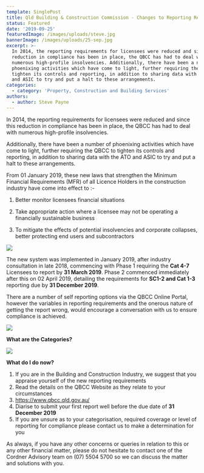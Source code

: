 ```yaml
---
template: SinglePost
title: Qld Building & Construction Commission - Changes to Reporting Requirements
status: Featured
date: '2019-09-25'
featuredImage: /images/uploads/steve.jpg
bannerImage: /images/uploads/25-sep.jpg
excerpt: >-
  In 2014, the reporting requirements for licensees were reduced and since this
  reduction in compliance has been in place, the QBCC has had to deal with
  numerous high-profile insolvencies. Additionally, there have been a number of
  phoenixing activities which have come to light, further requiring the QBCC to
  tighten its controls and reporting, in addition to sharing data with the ATO
  and ASIC to try and put a halt to these arrangements.
categories:
  - category: 'Property, Construction and Building Services'
authors:
  - author: Steve Payne
---
```

In 2014, the reporting requirements for licensees were reduced and since this reduction in compliance has been in place, the QBCC has had to deal with numerous high-profile insolvencies.

Additionally, there have been a number of phoenixing activities which have come to light, further requiring the QBCC to tighten its controls and reporting, in addition to sharing data with the ATO and ASIC to try and put a halt to these arrangements.

From 01 January 2019, these new laws that strengthen the Minimum Financial Requirements (MFR) of all Licence Holders in the construction industry have come into effect to :-

1.	Better monitor licensees financial situations

2.	Take appropriate action where a licensee may not be operating a financially sustainable business

3.	To mitigate the effects of potential insolvencies and corporate collapses, better protecting end users and subcontractors

![](/images/uploads/sp-blog-1.png)

The new system was implemented in January 2019, after industry consultation in late 2018, commencing with Phase 1 requiring the **Cat 4-7** Licensees to report by **31 March 2019**.  Phase 2 commenced immediately after this on 02 April 2019, detailing the requirements for **SC1-2 and Cat 1-3** reporting due by **31 December 2019**. 

There are a number of self reporting options via the QBCC Online Portal, however the variables in reporting requirements and the onerous nature of getting the report wrong, would encourage a conversation with us to ensure compliance is achieved.

![](/images/uploads/sp-blog-2.png)

**What are the Categories?**

![](/images/uploads/sp-blog-3.png)

**What do I do now?** 

1. If you are in the Building and Construction Industry, we suggest that you appraise yourself of the new reporting requirements
2. Read the details on the QBCC Website as they relate to your circumstances
3. <https://www.qbcc.qld.gov.au/>
4. Diarise to submit your first report well before the due date of **31 December 2019**
5. If you are unsure as to your categorisation, required coverage or level of reporting for compliance please contact us to make a determination for you



As always, if you have any other concerns or queries in relation to this or any other financial matter, please do not hesitate to contact one of the Cordner Advisory team on (07) 5504 5700 so we can discuss the matter and solutions with you.
